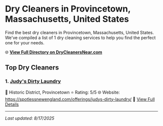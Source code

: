 # Dry Cleaners in Provincetown, Massachusetts, United States

Find the best dry cleaners in Provincetown, Massachusetts, United States. We've compiled a list of 1 dry cleaning services to help you find the perfect one for your needs.

🌐 **[View Full Directory on DryCleanersNear.com](https://drycleanersnear.com/city/US/Massachusetts/Provincetown)**

## Top Dry Cleaners

### 1. [Judy's Dirty Laundry](https://drycleanersnear.com/dryCleaner/68819441a2f5b6ba0749a4a9/judy-s-dirty-laundry)
📍 Historic District, Provincetown
⭐ Rating: 5/5
🌐 Website: https://spotlessnewengland.com/offerings/judys-dirty-laundry/
🔗 [View Full Details](https://drycleanersnear.com/dryCleaner/68819441a2f5b6ba0749a4a9/judy-s-dirty-laundry)


---

*Last updated: 8/17/2025*
